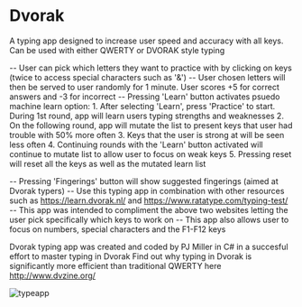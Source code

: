 # Dvorak
A typing app designed to increase user speed and accuracy with all keys. Can be used with either QWERTY or DVORAK style typing 

  -- User can pick which letters they want to practice with by clicking on keys (twice to access special characters such as '&')
  -- User chosen letters will then be served to user randomly for 1 minute. User scores +5 for correct answers and -3 for incorrect
  -- Pressing 'Learn' button activates psuedo machine learn option:
      1. After selecting 'Learn', press 'Practice' to start. During 1st round, app will learn users typing strengths and weaknesses
      2. On the following round, app will mutate the list to present keys that user had trouble with 50% more often
      3. Keys that the user is strong at will be seen less often
      4. Continuing rounds with the 'Learn' button activated will continue to mutate list to allow user to focus on weak keys
      5. Pressing reset will reset all the keys as well as the mutated learn list
  
  -- Pressing 'Fingerings' button will show suggested fingerings (aimed at Dvorak typers) 
  -- Use this typing app in combination with other resources such as https://learn.dvorak.nl/ and https://www.ratatype.com/typing-test/
  -- This app was intended to compliment the above two websites letting the user pick specifically which keys to work on
  -- This app also allows user to focus on numbers, special characters and the F1-F12 keys
  
  Dvorak typing app was created and coded by PJ Miller in C# in a succesful effort to master typing in Dvorak
  Find out why typing in Dvorak is significantly more efficient than traditional QWERTY here http://www.dvzine.org/
  
![typeapp](https://user-images.githubusercontent.com/28571149/36284685-77831d16-125d-11e8-9648-effacdf2123b.jpg)
